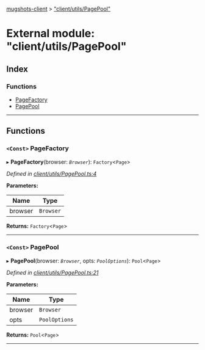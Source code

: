 [mugshots-client](../README.md) > ["client/utils/PagePool"](../modules/_client_utils_pagepool_.md)

# External module: "client/utils/PagePool"

## Index

### Functions

* [PageFactory](_client_utils_pagepool_.md#pagefactory)
* [PagePool](_client_utils_pagepool_.md#pagepool)

---

## Functions

<a id="pagefactory"></a>

### `<Const>` PageFactory

▸ **PageFactory**(browser: *`Browser`*): `Factory`<`Page`>

*Defined in [client/utils/PagePool.ts:4](https://github.com/agaricide/mugshots-client/blob/ddd2d5c/src/client/utils/PagePool.ts#L4)*

**Parameters:**

| Name | Type |
| ------ | ------ |
| browser | `Browser` |

**Returns:** `Factory`<`Page`>

___
<a id="pagepool"></a>

### `<Const>` PagePool

▸ **PagePool**(browser: *`Browser`*, opts: *`PoolOptions`*): `Pool`<`Page`>

*Defined in [client/utils/PagePool.ts:21](https://github.com/agaricide/mugshots-client/blob/ddd2d5c/src/client/utils/PagePool.ts#L21)*

**Parameters:**

| Name | Type |
| ------ | ------ |
| browser | `Browser` |
| opts | `PoolOptions` |

**Returns:** `Pool`<`Page`>

___

